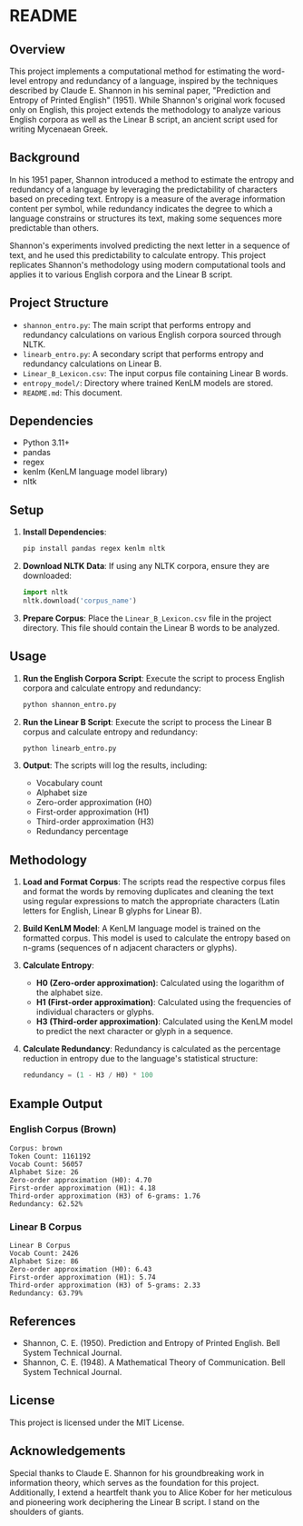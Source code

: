 # README

## Overview

This project implements a computational method for estimating the word-level entropy and redundancy of a language, inspired by the techniques described by Claude E. Shannon in his seminal paper, "Prediction and Entropy of Printed English" (1951). While Shannon's original work focused only on English, this project extends the methodology to analyze various English corpora as well as the Linear B script, an ancient script used for writing Mycenaean Greek.

## Background

In his 1951 paper, Shannon introduced a method to estimate the entropy and redundancy of a language by leveraging the predictability of characters based on preceding text. Entropy is a measure of the average information content per symbol, while redundancy indicates the degree to which a language constrains or structures its text, making some sequences more predictable than others.

Shannon's experiments involved predicting the next letter in a sequence of text, and he used this predictability to calculate entropy. This project replicates Shannon's methodology using modern computational tools and applies it to various English corpora and the Linear B script.

## Project Structure

- `shannon_entro.py`: The main script that performs entropy and redundancy calculations on various English corpora sourced through NLTK.
- `linearb_entro.py`: A secondary script that performs entropy and redundancy calculations on Linear B.
- `Linear_B_Lexicon.csv`: The input corpus file containing Linear B words.
- `entropy_model/`: Directory where trained KenLM models are stored.
- `README.md`: This document.

## Dependencies

- Python 3.11+
- pandas
- regex
- kenlm (KenLM language model library)
- nltk

## Setup

1. **Install Dependencies**:
   ```bash
   pip install pandas regex kenlm nltk
   ```

2. **Download NLTK Data**:
   If using any NLTK corpora, ensure they are downloaded:
   ```python
   import nltk
   nltk.download('corpus_name')
   ```

3. **Prepare Corpus**:
   Place the `Linear_B_Lexicon.csv` file in the project directory. This file should contain the Linear B words to be analyzed.

## Usage

1. **Run the English Corpora Script**:
   Execute the script to process English corpora and calculate entropy and redundancy:
   ```bash
   python shannon_entro.py
   ```

2. **Run the Linear B Script**:
   Execute the script to process the Linear B corpus and calculate entropy and redundancy:
   ```bash
   python linearb_entro.py
   ```

3. **Output**:
   The scripts will log the results, including:
   - Vocabulary count
   - Alphabet size
   - Zero-order approximation (H0)
   - First-order approximation (H1)
   - Third-order approximation (H3)
   - Redundancy percentage

## Methodology

1. **Load and Format Corpus**:
   The scripts read the respective corpus files and format the words by removing duplicates and cleaning the text using regular expressions to match the appropriate characters (Latin letters for English, Linear B glyphs for Linear B).

2. **Build KenLM Model**:
   A KenLM language model is trained on the formatted corpus. This model is used to calculate the entropy based on n-grams (sequences of n adjacent characters or glyphs).

3. **Calculate Entropy**:
   - **H0 (Zero-order approximation)**: Calculated using the logarithm of the alphabet size.
   - **H1 (First-order approximation)**: Calculated using the frequencies of individual characters or glyphs.
   - **H3 (Third-order approximation)**: Calculated using the KenLM model to predict the next character or glyph in a sequence.

4. **Calculate Redundancy**:
   Redundancy is calculated as the percentage reduction in entropy due to the language's statistical structure:
   ```python
   redundancy = (1 - H3 / H0) * 100
   ```

## Example Output

### English Corpus (Brown)
```
Corpus: brown
Token Count: 1161192
Vocab Count: 56057
Alphabet Size: 26
Zero-order approximation (H0): 4.70
First-order approximation (H1): 4.18
Third-order approximation (H3) of 6-grams: 1.76
Redundancy: 62.52%
```

### Linear B Corpus
```
Linear B Corpus
Vocab Count: 2426
Alphabet Size: 86
Zero-order approximation (H0): 6.43
First-order approximation (H1): 5.74
Third-order approximation (H3) of 5-grams: 2.33
Redundancy: 63.79%
```

## References

- Shannon, C. E. (1950). Prediction and Entropy of Printed English. Bell System Technical Journal.
- Shannon, C. E. (1948). A Mathematical Theory of Communication. Bell System Technical Journal.

## License

This project is licensed under the MIT License.

## Acknowledgements

Special thanks to Claude E. Shannon for his groundbreaking work in information theory, which serves as the foundation for this project. Additionally, I extend a heartfelt thank you to Alice Kober for her meticulous and pioneering work deciphering the Linear B script. I stand on the shoulders of giants.